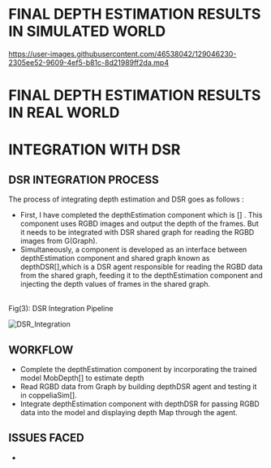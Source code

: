 # FINAL DEPTH ESTIMATION RESULTS IN SIMULATED WORLD 
https://user-images.githubusercontent.com/46538042/129046230-2305ee52-9609-4ef5-b81c-8d21989ff2da.mp4

# FINAL DEPTH ESTIMATION RESULTS IN REAL WORLD


# INTEGRATION WITH DSR 
## DSR INTEGRATION PROCESS
The process of integrating depth estimation and DSR goes as follows :
* First, I have completed the depthEstimation component which is [] . This component uses RGBD images and output the depth of the frames. But it needs to be integrated with DSR shared graph for reading the RGBD images from G(Graph).
* Simultaneously, a component is developed as an interface between depthEstimation component and shared graph known as depthDSR[],which is a DSR agent responsible for reading the RGBD data from the shared graph, feeding it to the depthEstimation component and injecting the depth values of frames in the shared graph.

<br/> Fig(3): DSR Integration Pipeline  

![DSR_Integration](https://user-images.githubusercontent.com/46538042/129082533-9757bbce-733b-4ae9-9ab0-0ea577c0efa3.png)


## WORKFLOW
* Complete the depthEstimation component by incorporating the trained model MobDepth[] to estimate depth
* Read RGBD data from Graph by building depthDSR agent and testing it in coppeliaSim[].
* Integrate depthEstimation component with depthDSR for passing RGBD data into the model and displaying depth Map through the agent. 

## ISSUES FACED
* 

